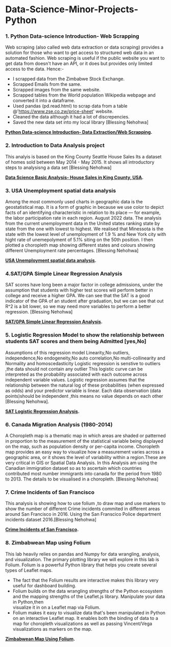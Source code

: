 # Data-Science-Minor-Projects-Python

### 1. Python Data-science Introduction- Web Scrapping
Web scraping (also called web data extraction or data scraping) provides a solution for those who want to get access to structured web data in an automated fashion. 
Web scraping is useful if the public website you want to get data from doesn't have an API, or it does but provides only limited access to the data.
Hence:-
- I scrapped data from the Zimbabwe Stock Exchange.
- Scrapped Emails from the same.
- Scrapped images from the same website.
- Scrapped tables from the World population Wikipedia webpage and converted it into a dataframe.
- Used pandas (pd.read.html) to scrap data from a table @'https://www.zse.co.zw/price-sheet' website.
- Cleaned the data although it had a lot of discrepencies.
- Saved the new data set into my local library [Blessing Nehohwa]

**[Python Data-science Introduction- Data Extraction/Web Scrapping](https://github.com/BlessingNehohwa/Data-Science-Mini-Real-World-Projects-Python/blob/main/Webscrapping%20Data%20Extraction.ipynb
).**



### 2. Introduction to Data Analysis project
This analyis is based on the King County Seattle House Sales Its a dataset of homes sold between May 2014 - May 2015.
It shows all introductory steps to analysisng a data set [Blessing Nehohwa]

**[Data Science Basic Analysis- House Sales in King County, USA](https://github.com/BlessingNehohwa/Data-Science-Minor-Projects-Python/blob/main/Data%20Science%20Basic%20Analysis-%20House%20Sales%20in%20King%20County%2C%20USA.ipynb
).**



### 3. USA Unemployment spatial data analysis
Among the most commonly used charts in geographic data is the geostatistical map. It is a form of graphic in because we use color to depict facts of an identifying characteristic in relation to its place — for example, the labor participation rate in each region.
August 2022 data.
The analysis from the current unemployment data in the United states ranking state by state from the one with lowest to highest.
We realised that Minessota is the state with the lowest level of unemployment of 1.9 % and New York city with hight rate of unemepolyment of 5.1% siting on the 50th position.
I then plotted a choropleth map showing different states and colours showing different Unemployment rate percentages. [Blessing Nehohwa]

**[USA Unemployment spatial data analysis](https://github.com/BlessingNehohwa/Data-Science-Minor-Projects-Python/blob/main/USA%20Unemployment%20Spatial%20Data%20Analysis.ipynb
).**


### 4.SAT/GPA Simple Linear Regression Analysis
SAT scores have long been a major factor in college admissions, under the assumption that students with higher test scores will perform better in college and receive a higher GPA. We can see that the SAT is a good indicator of the GPA of an student after graduation, but we can see that out R^2 is a bit lower, so we may need more variables to perform a better regression. [Blessing Nehohwa]

**[SAT/GPA Simple Linear Regression Analysis](
https://github.com/BlessingNehohwa/Data-Science-Minor-Projects-Python/blob/main/Regression%20analysis.ipynb
).**



### 5. Logistic Regression Model to show the relationship between students SAT scores and them being Admitted [yes,No]
Assumptions of this regression model Linearity,No outliers, independence,No endogeneity,No auto correlation,No multi-collinearity and Normality and homoscedasticity Logistic regression is senstive to outliers ,the data should not contain any outlier This logistic curve can be interpreted as the probability associated with each outcome across independent variable values. Logistic regression assumes that the relationship between the natural log of these probabilities (when expressed as odds) and your predictor variable is linear. Each data observation (data points)should be independent ,this means no value depends on each other [Blessing Nehohwa].

**[SAT Logistic Regression Analysis](https://github.com/BlessingNehohwa/Data-Science-Minor-Projects-Python/blob/main/Logistic%20Regression%20Model-Blessing.ipynb
).**

### 6. Canada Migration Analysis (1980-2014)
A Choropleth map is a thematic map in which areas are shaded or patterned in proportion to the measurement of the statistical variable being displayed on the map, such as population density or per-capita income. Choropleth map provides an easy way to visualize how a measurement varies across a geographic area, or it shows the level of variability within a region.These are very critical in GIS or Spatial Data Analysis. In this Analysis am using the Canadian immigration dataset so as to ascertain which countries contributed most number immigrants into canada for the period from 1980 to 2013. The details to be visualised in a choropleth. [Blessing Nehohwa]


### 7. Crime Incidents of San Francisco

This analysis is showing how to use folium ,to draw map and use markers to show the number of different Crime incidents commited in different areas around San Francisco in 2016. Using the San Franscico Police department incidents dataset 2016.[Blessing Nehohwa]

**[Crime Incidents of San Francisco](https://nbviewer.org/github/BlessingNehohwa/Data-Science-Minor-Projects-Python/blob/main/Crime%20Incidents%20of%20San%20Francisco%20Map%20with%20markers.ipynb).**


### 8. Zimbabwean Map using Folium

This lab heavily relies on pandas and Numpy for data wrangling, analysis, and visualization. The primary plotting library we will explore in this lab is Folium.
Folium is a powerful Python library that helps you create several types of Leaflet maps. 
- The fact that the Folium results are interactive makes this library very useful for dashboard building.
- Folium builds on the data wrangling strengths of the Python ecosystem and the mapping strengths of the Leaflet.js library. Manipulate your data in Python,then  
  visualize it in on a Leaflet map via Folium.
- Folium makes it easy to visualize data that's been manipulated in Python on an interactive Leaflet map. It enables both the binding of data to a map for choropleth 
  visualizations as well as passing Vincent/Vega visualizations as markers on the map.

**[Zimbabwean Map Using Folium](https://nbviewer.org/github/BlessingNehohwa/Data-Science-Minor-Projects-Python/blob/main/Zimbabwean%20Maps%20using%20Folium.ipynb).**
